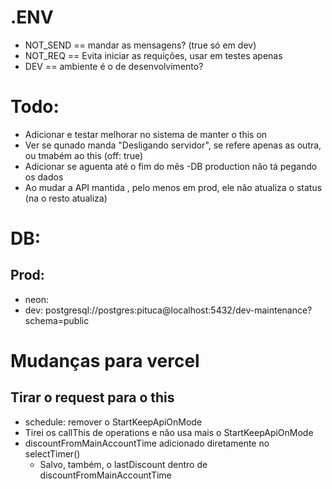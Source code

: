 # .ENV
- NOT_SEND == mandar as mensagens? (true só em dev)
- NOT_REQ == Evita iniciar as requições, usar em testes apenas
- DEV == ambiente é o de desenvolvimento?

# Todo:

- Adicionar e testar melhorar no sistema de manter o this on
- Ver se qunado manda "Desligando servidor", se refere apenas as outra, ou tmabém ao this (off: true)
- Adicionar se aguenta até o fim do mês
-DB production não tá pegando os dados
- Ao mudar a API mantida , pelo menos em prod, ele não atualiza o status (na o resto atualiza)

# DB:
## Prod:
- neon: 
- dev: postgresql://postgres:pituca@localhost:5432/dev-maintenance?schema=public


# Mudanças para vercel
## Tirar o request para o this
- schedule: remover o StartKeepApiOnMode
- Tirei os callThis de operations e não usa mais o StartKeepApiOnMode
- discountFromMainAccountTime adicionado diretamente no selectTimer()
    - Salvo, também, o lastDiscount dentro de discountFromMainAccountTime